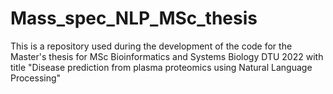 # Mass_spec_NLP_MSc_thesis
This is a repository used during the development of the code for the Master's thesis for MSc Bioinformatics and Systems Biology DTU 2022 with title "Disease prediction from plasma proteomics using Natural Language Processing"
